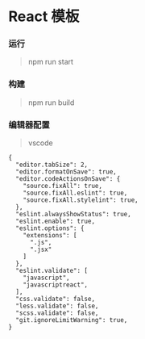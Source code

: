 # React 模板

### 运行
> npm run start  

### 构建
> npm run build  


### 编辑器配置

> vscode

```
{
  "editor.tabSize": 2,
  "editor.formatOnSave": true,
  "editor.codeActionsOnSave": {
    "source.fixAll": true,
    "source.fixAll.eslint": true,
    "source.fixAll.stylelint": true,
  },
  "eslint.alwaysShowStatus": true,
  "eslint.enable": true,
  "eslint.options": {
    "extensions": [
      ".js",
      ".jsx"
    ]
  },
  "eslint.validate": [
    "javascript",
    "javascriptreact",
  ],
  "css.validate": false,
  "less.validate": false,
  "scss.validate": false,
  "git.ignoreLimitWarning": true,
}
```